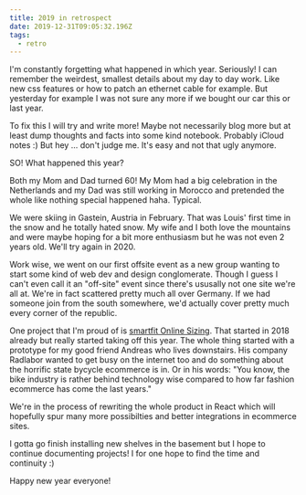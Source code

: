 ```yaml
---
title: 2019 in retrospect
date: 2019-12-31T09:05:32.196Z
tags:
  - retro
---
```

I'm constantly forgetting what happened in which year. Seriously! I can remember the weirdest, smallest details about my day to day work. Like new css features or how to patch an ethernet cable for example. But yesterday for example I was not sure any more if we bought our car this or last year.

To fix this I will try and write more! Maybe not necessarily blog more but at least dump thoughts and facts into some kind notebook. Probably iCloud notes :) But hey … don't judge me. It's easy and not that ugly anymore.

SO! What happened this year?

Both my Mom and Dad turned 60! My Mom had a big celebration in the Netherlands and my Dad was still working in Morocco and pretended the whole like nothing special happened haha. Typical.

We were skiing in Gastein, Austria in February. That was Louis' first time in the snow and he totally hated snow. My wife and I both love the mountains and were maybe hoping for a bit more enthusiasm but he was not even 2 years old. We'll try again in 2020. 

Work wise, we went on our first offsite event as a new group wanting to start some kind of web dev and design conglomerate. Though I guess I can't even call it an "off-site" event since there's ususally not one site we're all at. We're in fact scattered pretty much all over Germany. If we had someone join from the south somewhere, we'd actually cover pretty much every corner of the republic. 

One project that I'm proud of is [smartfit Online Sizing](https://onlinesizing.bike). That started in 2018 already but really started taking off this year. The whole thing started with a prototype for my good friend Andreas who lives downstairs. His company Radlabor wanted to get busy on the internet too and do something about the horrific state bycycle ecommerce is in. Or in his words: "You know, the bike industry is rather behind technology wise compared to how far fashion ecommerce has come the last years."

We're in the process of rewriting the whole product in React which will hopefully spur many more possibilties and better integrations in ecommerce sites. 

I gotta go finish installing new shelves in the basement but I hope to continue documenting projects! I for one hope to find the time and continuity :)

Happy new year everyone!

